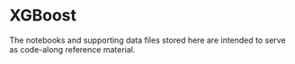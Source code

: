 # XGBoost

The notebooks and supporting data files stored here are intended to serve as code-along reference material.
